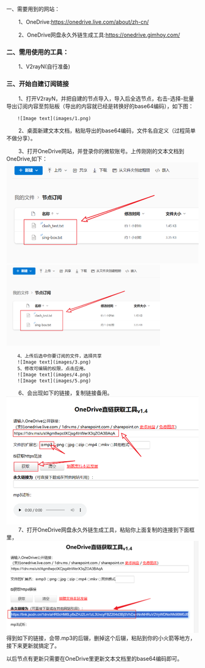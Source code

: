 一、需要用到的网站：

        1、OneDrive:https://onedrive.live.com/about/zh-cn/

        2、OneDrive网盘永久外链生成工具:https://onedrive.gimhoy.com/

### 二、需用使用的工具：

        1、V2rayN(自行准备)

### 三、开始自建订阅链接

        1、打开V2rayN，并把自建的节点导入，导入后全选节点，右击-选择-批量导出订阅内容至剪贴板（导出的内容就已经是转换好的base64编码），如下图：

        ![Image text](images/1.png)

        2、桌面新建文本文档，粘贴导出的base64编码，文件名自定义（过程简单不做分享）。

        3、打开OneDrive网站，并登录你的微软账号。上传刚刚的文本文档到OneDrive,如下：
        ![Image text](images/2.png)<img src="images/2.png" width="80%" />

        4、上传后选中你要订阅的文件，选择共享
        ![Image text](images/3.png)
        5、修改可编辑的权限，点击应用。
        ![Image text](images/4.png)
        ![Image text](images/5.png)
        6、会出现如下的链接，复制链接备用。
        ![Image text](images/7.png)
        7、打开OneDrive网盘永久外链生成工具，粘贴你上面复制的连接到下面框里，
        ![Image text](images/8.png)
得到如下的链接，会带.mp3的后辍，删掉这个后辍，粘贴到你的小火箭等地方，接下来更新就搞定了。

以后节点有更新只需要在OneDrive里更新文本文档里的base64编码即可。

